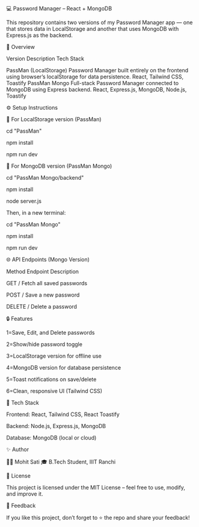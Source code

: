 💻 Password Manager – React + MongoDB

This repository contains two versions of my Password Manager app — one that stores data in LocalStorage and another that uses MongoDB with Express.js as the backend.

🧠 Overview

Version	Description	Tech Stack

PassMan (LocalStorage)	Password Manager built entirely on the frontend using browser’s localStorage for data persistence.	React, Tailwind CSS, Toastify
PassMan Mongo	Full-stack Password Manager connected to MongoDB using Express backend.	React, Express.js, MongoDB, Node.js, Toastify

⚙️ Setup Instructions


🧩 For LocalStorage version (PassMan)


cd "PassMan"

npm install

npm run dev


🧠 For MongoDB version (PassMan Mongo)


cd "PassMan Mongo/backend"

npm install

node server.js



Then, in a new terminal:


cd "PassMan Mongo"

npm install

npm run dev


🌐 API Endpoints (Mongo Version)


Method	  Endpoint	    Description

GET       	/	       Fetch all saved passwords

POST	      /	        Save a new password

DELETE	    /	         Delete a password


🔒 Features

1=Save, Edit, and Delete passwords

2=Show/hide password toggle

3=LocalStorage version for offline use

4=MongoDB version for database persistence

5=Toast notifications on save/delete

6=Clean, responsive UI (Tailwind CSS)

🧰 Tech Stack

Frontend: React, Tailwind CSS, React Toastify

Backend: Node.js, Express.js, MongoDB

Database: MongoDB (local or cloud)


✨ Author

👨‍💻 Mohit Sati
🎓 B.Tech Student, IIIT Ranchi

🧾 License

This project is licensed under the MIT License – feel free to use, modify, and improve it.

💬 Feedback

If you like this project, don’t forget to ⭐ the repo and share your feedback!
